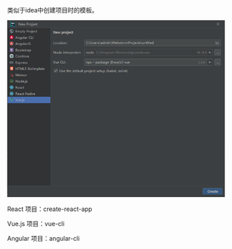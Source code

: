 

类似于idea中创建项目时的模板。

<img src="../nodejs/../pic/nodejs/脚手架.png" style="zoom:80%;" />


React 项目：create-react-app

Vue.js 项目：vue-cli

Angular 项目：angular-cli